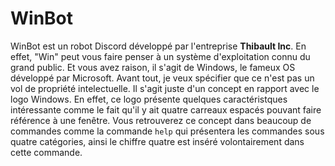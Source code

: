 # WinBot

WinBot est un robot Discord développé par l'entreprise **Thibault Inc**. En effet, "Win" peut vous faire penser à un système d'exploitation connu du grand public. Et vous avez raison, il s'agit de Windows, le fameux OS développé par Microsoft. Avant tout, je veux spécifier que ce n'est pas un vol de propriété intelectuelle. Il s'agit juste d'un concept en rapport avec le logo Windows. En effet, ce logo présente quelques caractéristques intéressante comme le fait qu'il y ait quatre carreaux espacés pouvant faire référence à une fenêtre. Vous retrouverez ce concept dans beaucoup de commandes comme la commande `help` qui présentera les commandes sous quatre catégories, ainsi le chiffre quatre est inséré volontairement dans cette commande.
